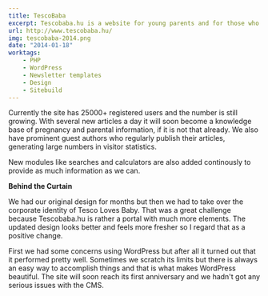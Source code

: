 ```yaml
---
title: TescoBaba
excerpt: Tescobaba.hu is a website for young parents and for those who are looking for their first baby.
url: http://www.tescobaba.hu/
img: tescobaba-2014.png
date: "2014-01-18"
worktags:
    - PHP
    - WordPress
    - Newsletter templates
    - Design
    - Sitebuild
---
```


Currently the site has 25000+ registered users and the number is still growing. With several new articles a day it will soon become a knowledge base of pregnancy and parental information, if it is not that already. We also have prominent guest authors who regularly publish their articles, generating large numbers in visitor statistics.

New modules like searches and calculators are also added continously to provide as much information as we can.

**Behind the Curtain**

We had our original design for months but then we had to take over the corporate identity of Tesco Loves Baby. That was a great challenge because Tescobaba.hu is rather a portal with much more elements. The updated design looks better and feels more fresher so I regard that as a positive change.

First we had some concerns using WordPress but after all it turned out that it performed pretty well. Sometimes we scratch its limits but there is always an easy way to accomplish things and that is what makes WordPress beautiful. The site will soon reach its first anniversary and we hadn't got any serious issues with the CMS.
